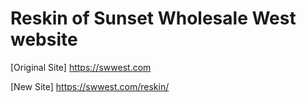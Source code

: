 # Reskin of Sunset Wholesale West website

[Original Site]
https://swwest.com

[New Site]
https://swwest.com/reskin/

